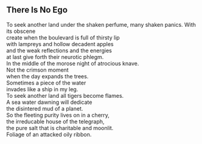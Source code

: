 There Is No Ego
---------------
To seek another land under the shaken perfume, many shaken panics. With its obscene  
create when the boulevard is full of thirsty lip  
with lampreys and hollow decadent apples  
and the weak reflections and the energies  
at last give forth their neurotic phlegm.  
In the middle of the morose night of atrocious knave.  
Not the crimson moment  
when the day expands the trees.  
Sometimes a piece of the water  
invades like a ship in my leg.  
To seek another land all tigers become flames.  
A sea water dawning will dedicate  
the disintered mud of a planet.  
So the fleeting purity lives on in a cherry,  
the irreducable house of the telegraph,  
the pure salt that is charitable and moonlit.  
Foliage of an attacked oily ribbon.  
